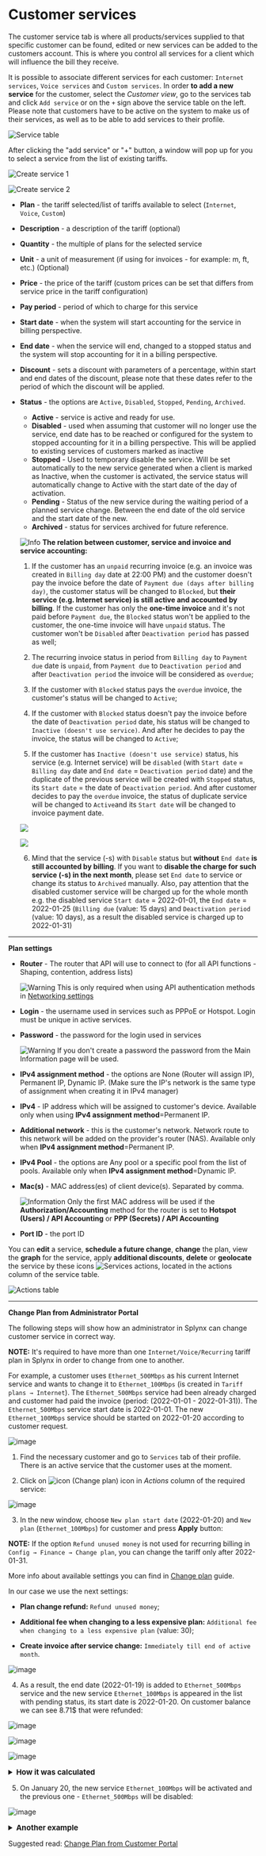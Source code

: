 Customer services
==========
The customer service tab is where all products/services supplied to that specific customer can be found, edited or new services can be added to the customers account. This is where you control all services for a client which will influence the bill they receive.

It is possible to associate different services for each customer: `Internet services`, `Voice services` and `Custom services`.
In order **to add a new service** for the customer, select the *Customer view*, go to the services tab and click `Add service` or on the `+` sign above the service table on the left. Please note that customers have to be active on the system to make us of their services, as well as to be able to add services to their profile.

![Service table](service_table.png)

After clicking the "add service" or "+" button, a window will pop up for you to select a service from the list of existing tariffs.

![Create service 1](create_service.png)

![Create service 2](create_service2.png)

* **Plan** - the tariff selected/list of tariffs available to select (`Internet`, `Voice`, `Custom`)
* **Description** - a description of the tariff (optional)
* **Quantity** - the multiple of plans for the selected service
* **Unit** - a unit of measurement (if using for invoices - for example: m, ft, etc.) (Optional)
* **Price** - the price of the tariff (custom prices can be set that differs from service price in the tariff configuration)
* **Pay period** - period of which to charge for this service
* **Start date** - when the system will start accounting for the service in billing perspective.
* **End date** - when the service will end, changed to a stopped status and the system will stop accounting for it in a billing perspective.
* **Discount** - sets a discount with parameters of a percentage, within start and end dates of the discount, please note that these dates refer to the period of which the discount will be applied.
* **Status** - the options are `Active`, `Disabled`, `Stopped`, `Pending`, `Archived`.
  * **Active** - service is active and ready for use.
  * **Disabled** - used when assuming that customer will no longer use the service,  end date has to be reached or configured for the system to stopped accounting for it in a billing perspective. This will be applied to existing services of customers marked as inactive
  * **Stopped** - Used to temporary disable the service. Will be set automatically  to the new service generated when a client is marked as Inactive, when the customer is activated, the service status will  automatically change to Active with the start date of the day of activation.
  * **Pending** - Status of the new service during the waiting period of a planned service change. Between the end date of the old service and the start date of the new.
  * **Archived** - status for services archived for future reference.

  <icon class="image-icon">![Info](information.png)</icon> **The relation between customer, service and invoice and service accounting:**


  1. If the customer has an `unpaid` recurring invoice (e.g. an invoice was created in `Billing day` date at 22:00 PM) and the customer doesn't pay the invoice before the date of `Payment due (days after billing day)`, the customer status will be changed to `Blocked`, but **their service (e.g. Internet service) is still active and accounted by billing**. If the customer has only the **one-time invoice** and it's not paid before `Payment due`, the `Blocked` status won't be applied to the customer, the one-time invoice will have `unpaid` status. The customer won't be `Disabled` after `Deactivation period` has passed as well;

  2. The recurring invoice status in period from `Billing day` to `Payment due` date is `unpaid`, from `Payment due` to `Deactivation period` and after `Deactivation period` the invoice will be considered  as `overdue`;

  3. If the customer with `Blocked` status pays the `overdue` invoice, the customer's status will be changed to `Active`;

  4. If the customer with `Blocked` status doesn't pay the invoice before the date of `Deactivation period` date, his status will be changed to `Inactive (doesn't use service)`. And after he decides to pay the invoice, the status will be changed to `Active`;

  5. If the customer has `Inactive (doesn't use service)` status, his service (e.g. Internet service) will be `disabled` (with `Start date` = `Billing day` date and `End date` = `Deactivation period` date) and the duplicate of the previous service will be created with `Stopped` status, its `Start date` = the date of `Deactivation period`.
  And after customer decides to pay the `overdue` invoice, the status of duplicate service will be changed to `Active`and its `Start date` will be changed to invoice payment date.

  ![](clar_img1.png)

  ![](clar_img2.png)

  6. Mind that the service (-s) with `Disable` status but **without** `End date` **is still accounted by billing**. If you want to **disable the charge for such service (-s) in the next month**, please set `End date` to service or change its status to `Archived` manually. Also, pay attention that the disabled customer service will be charged up for the whole month e.g. the disabled service `Start date` = 2022-01-01, the `End date` = 2022-01-25 (`Billing due` (value: 15 days) and `Deactivation period` (value: 10 days), as a result the disabled service is charged up to 2022-01-31)


------------

**Plan settings**

* **Router** - The router that API will use to connect to (for all API functions - Shaping, contention, address lists)

  <icon class="image-icon">![Warning](warning.png)</icon> This is only required when using API authentication methods in [Networking settings](networking\routers_settings\routers_settings.md)


* **Login** - the username used in services such as PPPoE or Hotspot. Login must be unique in active services.

* **Password** - the password for the login used in services

  <icon class="image-icon">![Warning](warning.png)</icon> If you don't create a password the password from the Main Information page will be used.

* **IPv4 assignment method** - the options are None (Router will assign IP), Permanent IP, Dynamic IP. (Make sure the IP's network is the same type of assignment when creating it in IPv4 manager)

* **IPv4** - IP address which will be assigned to customer's device. Available only when using **IPv4 assignment method**=Permanent IP.

* **Additional network** - this is the customer's network. Network route to this network will be added on the provider's router (NAS). Available only when **IPv4 assignment method**=Permanent IP.

* **IPv4 Pool** - the options are Any pool or a specific pool from the list of pools. Available only when **IPv4 assignment method**=Dynamic IP.

* **Mac(s)** - MAC address(es) of client device(s). Separated by comma.

  <icon class="image-icon">![Information](information.png)</icon> Only the first MAC address will be used if the **Authorization/Accounting** method for the router is set to **Hotspot (Users) / API Accounting** or **PPP (Secrets) / API Accounting**

* **Port ID** - the port ID


You can **edit** a service, **schedule a future change**, **change** the plan, view the **graph** for the service, apply **additional discounts**, **delete** or **geolocate** the service by these icons <icon class="image-icon">![Services actions](services_actions.png)</icon>, located in the actions column of the service table.

![Actions table](actions_table.png)


------------

**Change Plan from Administrator Portal**

The following steps will show how an administrator in Splynx can change customer service in correct way.

**NOTE:** It's required to have more than one `Internet/Voice/Recurring` tariff plan in Splynx in order to change from one to another.

For example, a customer uses `Ethernet_500Mbps` as his current Internet service and wants to change it to `Ethernet_100Mbps` (is created in `Tariff plans → Internet`). The `Ethernet_500Mbps` service had been already charged and customer had paid the invoice (period: (2022-01-01 - 2022-01-31)). The `Ethernet_500Mbps` service start date is 2022-01-01. The new `Ethernet_100Mbps` service should be started on 2022-01-20 according to customer request.

![image](change_service_0.png)


1. Find the necessary customer and go to `Services` tab of their profile. There is an active service that the customer uses at the moment.

2. Click on <icon class="image-icon">![icon](change_plan_icon.png)</icon> (Change plan) icon in *Actions* column of the required service:

![image](change_service_1.png)

3. In the new window, choose `New plan start date` (2022-01-20) and `New plan` (`Ethernet_100Mbps`) for customer and press **Apply** button:

**NOTE:** If the option `Refund unused money` is not used for recurring billing in `Config → Finance → Change plan`, you can change the tariff only after 2022-01-31.

More info about available settings you can find in [Change plan](configuration/finance/change_plan/change_plan.md) guide.

In our case we use the next settings:

* **Plan change refund:** `Refund unused money`;

* **Additional fee when changing to a less expensive plan:** `Additional fee when changing to a less expensive plan` (value: 30);

* **Create invoice after service change:** `Immediately till end of active month`.


![image](change_service_2.png)

4. As a result, the end date (2022-01-19) is added to `Ethernet_500Mbps` service and the new service `Ethernet_100Mbps` is appeared in the list with pending status, its start date is 2022-01-20. On customer balance we can see 8.71$ that were refunded:

![image](change_service_3.png)

![image](change_service_4.png)

![image](change_service_5.png)

<details style="font-size: 15px; margin-bottom: 5px;">
<summary><b>How it was calculated</b></summary>
<div markdown="1">

```
200$/31days = 6.4516$/day
19days*6.4516$/= 122.5804$
200$ - 122.5804 = 77.4196$
77.4196$ - 30$ (fee) = 47.4196$ ~ 47.42$

100$/31days = 3.2258$/day
3.2258$ * 12days (from 20 to 31 of January 2022) = 38.7096$ ~ 38.71$

47.42$ - 38.71$ = 8.71$

```
</div>
</details>

5. On January 20, the new service `Ethernet_100Mbps` will be activated and the previous one - `Ethernet_500Mbps` will be disabled:

![image](change_service_6.png)


<details style="font-size: 15px; margin-bottom: 5px;">
<summary><b>Another example</b></summary>
<div markdown="1">

<!-- task SPL-7321 -->

In case a customer decides to change their previous service (`Ethernet_100Mbps`, price R100) on the same day of its activation (e.g. the option `Use the customer creation date` as billing day is enabled in `Config → Finance → Settings`. The customer was created on Jan 12 (Billing day), the service start date is also 2022-01-12. And the customer was charged for `Ethernet_100Mbps` service on Jan 12 as well) to a new one (`Ethernet_500Mbps`, price R200), the previous service will be archived and new one will be activated on the same day.

![image](example_1.png)

![image](example_2.png)


</div>
</details>


Suggested read: [Change Plan from Customer Portal](customer_portal/change_plan_from_customer_portal/change_plan_from_customer_portal.md)
